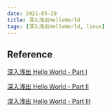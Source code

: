 ```yaml
---
date: 2021-05-29
title: 深入浅出HelloWorld
tags: [深入浅出HelloWorld, linux]
---
```



## Reference

[深入浅出 Hello World - Part I](http://tinylab.org/wp-content/uploads/hacking-helloworld/HackingHelloWorld-PartI-2007-03-25.pdf)

[深入浅出 Hello World - Part II](http://tinylab.org/wp-content/uploads/hacking-helloworld/HackingHelloWorld-PartII-2007-03-25.pdf)

[深入浅出 Hello World - Part III](http://tinylab.org/wp-content/uploads/hacking-helloworld/HackingHelloWorld-PartIII-2007-03-25.pdf)
